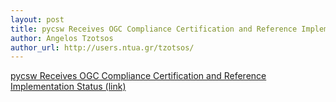 ```yaml
---
layout: post
title: pycsw Receives OGC Compliance Certification and Reference Implementation Status
author: Angelos Tzotsos
author_url: http://users.ntua.gr/tzotsos/
---
```


[pycsw Receives OGC Compliance Certification and Reference Implementation Status (link)](http://lists.osgeo.org/pipermail/pycsw-devel/2013-January/000161.html)

